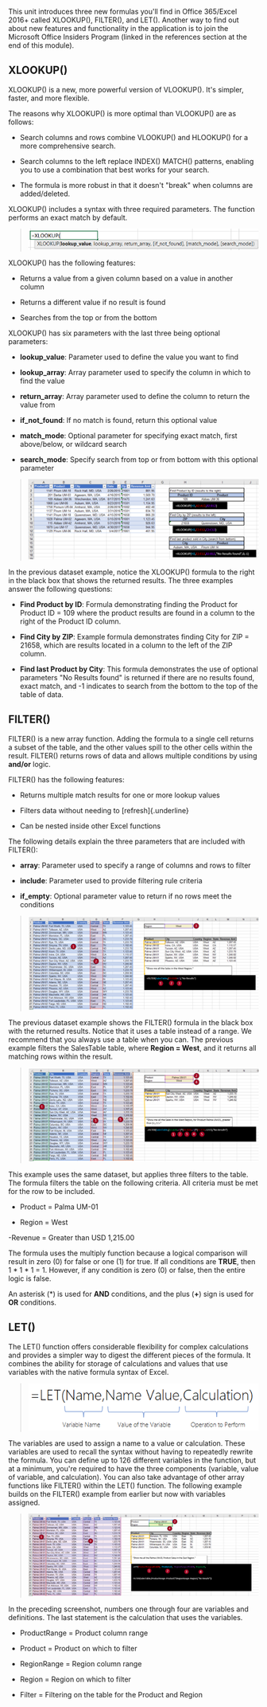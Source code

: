 This unit introduces three new formulas you'll find in Office 365/Excel 2016+ called XLOOKUP(), FILTER(), and LET(). Another way to find out about new features and functionality in the application is to join the Microsoft Office Insiders Program (linked in the references section at the end of this module).

## XLOOKUP()

XLOOKUP() is a new, more powerful version of VLOOKUP(). It's simpler, faster, and more flexible.

The reasons why XLOOKUP() is more optimal than VLOOKUP() are as follows:

- Search columns and rows combine VLOOKUP() and HLOOKUP() for a more comprehensive search.

- Search columns to the left replace INDEX() MATCH() patterns, enabling you to use a combination that best works for your search.

- The formula is more robust in that it doesn't "break" when columns are added/deleted.

XLOOKUP() includes a syntax with three required parameters. The function performs an exact match by default.

> [![Screenshot of Excel Formula bar with XLOOKUP() function syntax.](../media/xlookup.png)](../media/xlookup.png#lightbox)

XLOOKUP() has the following features:

- Returns a value from a given column based on a value in another column

- Returns a different value if no result is found

- Searches from the top or from the bottom

XLOOKUP() has six parameters with the last three being optional parameters:

- **lookup\_value**: Parameter used to define the value you want to find

- **lookup\_array**: Array parameter used to specify the column in which to find the value

- **return\_array**: Array parameter used to define the column to return the value from

- **if\_not\_found**: If no match is found, return this optional value

- **match\_mode**: Optional parameter for specifying exact match, first above/below, or wildcard search

- **search\_mode**: Specify search from top or from bottom with this optional parameter

> [![Screenshot of XLookup() examples.](../media/examples.png)](../media/examples.png#lightbox)

In the previous dataset example, notice the XLOOKUP() formula to the right in the black box that shows the returned results. The three examples answer the following questions:

- **Find Product by ID**: Formula demonstrating finding the Product for Product ID = 109 where the product results are found in a column to the right of the Product ID column.

- **Find City by ZIP**: Example formula demonstrates finding City for ZIP = 21658, which are results located in a column to the left of the ZIP column.

- **Find last Product by City**: This formula demonstrates the use of optional parameters "No Results found" is returned if there are no results found, exact match, and -1 indicates to search from the bottom to the top of the table of data.

## FILTER()

FILTER() is a new array function. Adding the formula to a single cell returns a subset of the table, and the other values spill to the other cells within the result. FILTER() returns rows of data and allows multiple conditions by using **and/or** logic.

FILTER() has the following features:

- Returns multiple match results for one or more lookup values

- Filters data without needing to [refresh]{.underline}

- Can be nested inside other Excel functions

The following details explain the three parameters that are included with FILTER():

- **array**: Parameter used to specify a range of columns and rows to filter

- **include**: Parameter used to provide filtering rule criteria

- **if\_empty**: Optional parameter value to return if no rows meet the conditions

> [![Screenshot of a Filter() Single example.](../media/filter.png)](../media/filter.png#lightbox)

The previous dataset example shows the FILTER() formula in the black box with the returned results. Notice that it uses a table instead of a range. We recommend that you always use a table when you can. The previous example filters the SalesTable table, where **Region = West**, and it returns all matching rows within the result.

> [![Screenshot of a Filter() Multiple example.](../media/filter-multiple.png)](../media/filter-multiple.png#lightbox)

This example uses the same dataset, but applies three filters to the table. The formula filters the table on the following criteria. All criteria must be met for the row to be included.

- Product = Palma UM-01

- Region = West

-Revenue = Greater than USD 1,215.00

The formula uses the multiply function because a logical comparison will result in zero (0) for false or one (1) for true. If all conditions are **TRUE**, then 1 \* 1 \* 1 = 1. However, if any condition is zero (0) or false, then the entire logic is false.

An asterisk (\*) is used for **AND** conditions, and the plus (**+**) sign is used for **OR** conditions.

## LET()

The LET() function offers considerable flexibility for complex calculations and provides a simpler way to digest the different pieces of the formula. It combines the ability for storage of calculations and values that use variables with the native formula syntax of Excel.

> [![Diagram of LET() Function Syntax.](../media/let-function.png)](../media/let-function.png#lightbox)

The variables are used to assign a name to a value or calculation. These variables are used to recall the syntax without having to repeatedly rewrite the formula. You can define up to 126 different variables in the function, but at a minimum, you're required to have the three components (variable, value of variable, and calculation). You can also take advantage of other array functions like FILTER() within the LET() function. The following example builds on the FILTER() example from earlier but now with variables assigned.

> [![Screenshot of LET() example.](../media/let-example.png)](../media/let-example.png#lightbox)

In the preceding screenshot, numbers one through four are variables and definitions. The last statement is the calculation that uses the variables.

- ProductRange = Product column range

- Product = Product on which to filter

- RegionRange = Region column range

- Region = Region on which to filter

- Filter = Filtering on the table for the Product and Region
